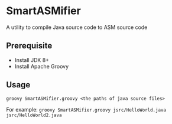 # SmartASMifier
A utility to compile Java source code to ASM source code

## Prerequisite
* Install JDK 8+
* Install Apache Groovy

## Usage
```groovy SmartASMifier.groovy <the paths of java source files>```

For example:  ```groovy SmartASMifier.groovy jsrc/HelloWorld.java jsrc/HelloWorld2.java```
